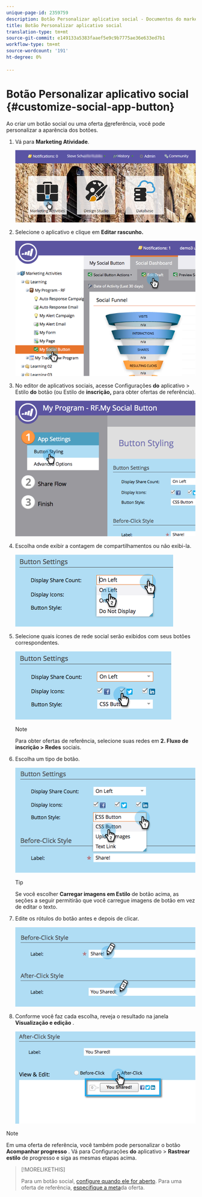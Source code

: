 ```yaml
---
unique-page-id: 2359759
description: Botão Personalizar aplicativo social - Documentos do marketing - Documentação do produto
title: Botão Personalizar aplicativo social
translation-type: tm+mt
source-git-commit: e149133a5383faaef5e9c9b7775ae36e633ed7b1
workflow-type: tm+mt
source-wordcount: '191'
ht-degree: 0%

---
```



# Botão Personalizar aplicativo social {#customize-social-app-button}

Ao criar um botão [](../../../../product-docs/demand-generation/landing-pages/free-form-landing-pages/add-a-social-button-to-a-free-form-landing-page.md) social ou uma oferta [de](../../../../product-docs/demand-generation/social/referral-offers/create-a-referral-offer.md)referência, você pode personalizar a aparência dos botões.

1. Vá para **Marketing Atividade**.

   ![](assets/login-marketing-activities.png)

1. Selecione o aplicativo e clique em **Editar rascunho.**

   ![](assets/image2014-9-23-17-3a3-3a34.png)

1. No editor de aplicativos sociais, acesse Configurações **do** aplicativo > Estilo **do** botão (ou Estilo de **inscrição,** para obter ofertas de referência).

   ![](assets/image2014-9-23-17-3a3-3a57.png)

1. Escolha onde exibir a contagem de compartilhamentos ou não exibi-la.

   ![](assets/image2014-9-23-17-3a4-3a10.png)

1. Selecione quais ícones de rede social serão exibidos com seus botões correspondentes.

   ![](assets/image2014-9-23-17-3a4-3a22.png)

   >[!NOTE]
   >
   >Para obter ofertas de referência, selecione suas redes em **2. Fluxo de inscrição > Redes** sociais.

1. Escolha um tipo de botão.

   ![](assets/image2014-9-23-17-3a4-3a50.png)

   >[!TIP]
   >
   >Se você escolher **Carregar imagens em Estilo** de botão acima, as seções a seguir permitirão que você carregue imagens de botão em vez de editar o texto.

1. Edite os rótulos do botão antes e depois de clicar.

   ![](assets/image2014-9-23-17-3a5-3a30.png)

1. Conforme você faz cada escolha, reveja o resultado na janela **Visualização e edição** .

   ![](assets/image2014-9-23-17-3a5-3a42.png)

>[!NOTE]
>
>Em uma oferta de referência, você também pode personalizar o botão **Acompanhar progresso** . Vá para Configurações **do** aplicativo > **Rastrear estilo** de progresso e siga as mesmas etapas acima.

>[!MORELIKETHIS]
>
>Para um botão social, [configure quando ele for aberto](configure-when-social-button-opens.md). Para uma oferta de referência, [especifique a meta](../../../../product-docs/demand-generation/social/referral-offers/specify-goal-for-referral-offer.md)da oferta.

